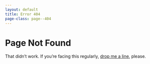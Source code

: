 ```yaml
---
layout: default
title: Error 404
page-class: page--404
---
```

# Page Not Found

That didn’t work. If you’re facing this regularly, [drop me a line](mailto:phrudloff@gmail.com), please.
